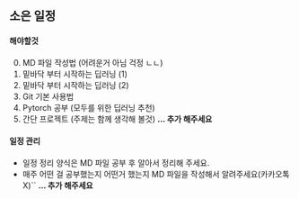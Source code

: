 ## 소은 일정

#### 해야할것
0. MD 파일 작성법 (어려운거 아님 걱정 ㄴㄴ)
1. 밑바닥 부터 시작하는 딥러닝 (1)
2. 밑바닥 부터 시작하는 딥러닝 (2)
3. Git 기본 사용법
4. Pytorch 공부 (모두를 위한 딥러닝 추천)
5. 간단 프로젝트 (주제는 함께 생각해 볼것)
**... 추가 해주세요**

#### 일정 관리
- 일정 정리 양식은 MD 파일 공부 후 알아서 정리해 주세요.
- 매주 어떤 걸 공부했는지 어떤거 했는지 MD 파일을 작성해서 알려주세요(카카오톡 X)``
**... 추가 해주세요**
